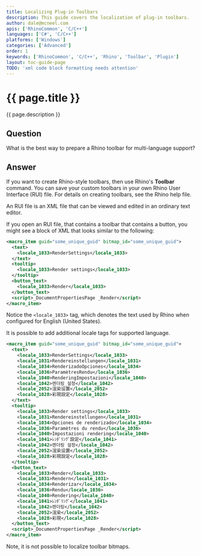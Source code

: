 ```yaml
---
title: Localizing Plug-in Toolbars
description: This guide covers the localization of plug-in toolbars.
author: dale@mcneel.com
apis: ['RhinoCommon', 'C/C++']
languages: ['C#', 'C/C++']
platforms: ['Windows']
categories: ['Advanced']
order: 1
keywords: ['RhinoCommon', 'C/C++', 'Rhino', 'Toolbar', 'Plugin']
layout: toc-guide-page
TODO: 'xml code block formatting needs attention'
---
```


# {{ page.title }}

{{ page.description }}

## Question

What is the best way to prepare a Rhino toolbar for multi-language support?

## Answer

If you want to create Rhino-style toolbars, then use Rhino's **Toolbar** command. You can save your custom toolbars in your own Rhino User Interface (RUI) file. For details on creating toolbars, see the Rhino help file.

An RUI file is an XML file that can be viewed and edited in an ordinary text editor.

If you open an RUI file, that contains a toolbar that contains a button, you might see a block of XML that looks similar to the following:

```xml
<macro_item guid="some_unique_guid" bitmap_id="some_unique_guid">
  <text>
    <locale_1033>RenderSettings</locale_1033>
  </text>
  <tooltip>
    <locale_1033>Render settings</locale_1033>
  </tooltip>
  <button_text>
    <locale_1033>Render</locale_1033>
  </button_text>
  <script>_DocumentPropertiesPage _Render</script>
</macro_item>
```

Notice the ```<locale_1033>``` tag, which denotes the text used by Rhino when configured for English (United States).

It is possible to add additional locale tags for supported language.

```xml
<macro_item guid="some_unique_guid" bitmap_id="some_unique_guid">
  <text>
    <locale_1033>RenderSettings</locale_1033>
    <locale_1031>Rendereinstellungen</locale_1031>
    <locale_1034>RenderizadoOpciones</locale_1034>
    <locale_1036>ParamètresRendu</locale_1036>
    <locale_1040>RenderingImpostazioni</locale_1040>
    <locale_1042>렌더링_설정</locale_1042>
    <locale_2052>渲染设置</locale_2052>
    <locale_1028>彩現設定</locale_1028>
  </text>
  <tooltip>
    <locale_1033>Render settings</locale_1033>
    <locale_1031>Rendereinstellungen</locale_1031>
    <locale_1034>Opciones de renderizado</locale_1034>
    <locale_1036>Paramètres du rendu</locale_1036>
    <locale_1040>Impostazioni rendering</locale_1040>
    <locale_1041>ﾚﾝﾀﾞﾘﾝｸﾞ設定</locale_1041>
    <locale_1042>렌더링 설정</locale_1042>
    <locale_2052>渲染设置</locale_2052>
    <locale_1028>彩現設定</locale_1028>
  </tooltip>
  <button_text>
    <locale_1033>Render</locale_1033>
    <locale_1031>Rendern</locale_1031>
    <locale_1034>Renderizar</locale_1034>
    <locale_1036>Rendu</locale_1036>
    <locale_1040>Rendering</locale_1040>
    <locale_1041>ﾚﾝﾀﾞﾘﾝｸﾞ</locale_1041>
    <locale_1042>렌더링</locale_1042>
    <locale_2052>渲染</locale_2052>
    <locale_1028>彩現</locale_1028>
  </button_text>
  <script>_DocumentPropertiesPage _Render</script>
</macro_item>
```

Note, it is not possible to localize toolbar bitmaps.
